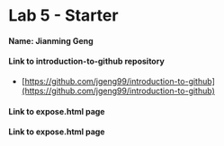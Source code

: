 # Lab 5 - Starter

#### Name: Jianming Geng
#### Link to introduction-to-github repository
- [https://github.com/jgeng99/introduction-to-github](https://github.com/jgeng99/introduction-to-github)
#### Link to expose.html page

#### Link to expose.html page